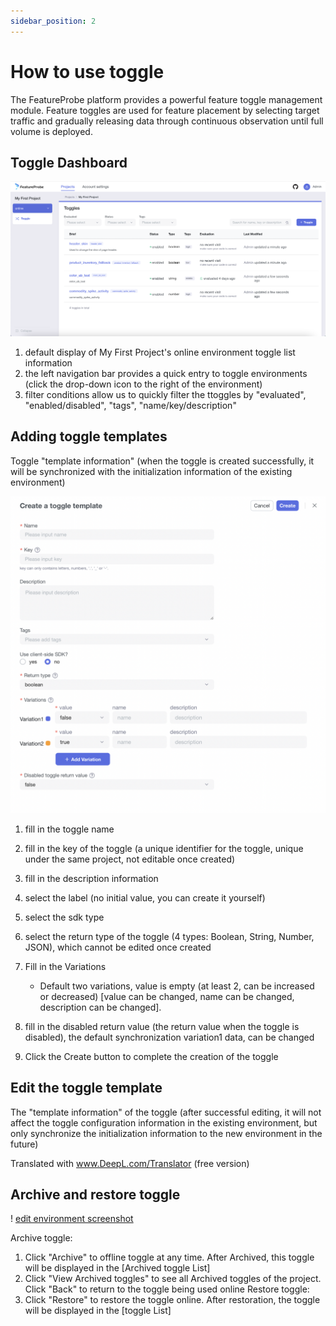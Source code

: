 ```yaml
---
sidebar_position: 2
---
```


# How to use toggle

The FeatureProbe platform provides a powerful feature toggle management module. Feature toggles are used for feature placement by selecting target traffic and gradually releasing data through continuous observation until full volume is deployed.
## Toggle Dashboard

![toggles screenshot](../../../pictures/toggles_en.png)

1. default display of My First Project's online environment toggle list information
2. the left navigation bar provides a quick entry to toggle environments (click the drop-down icon to the right of the environment)
3. filter conditions allow us to quickly filter the ttoggles by "evaluated", "enabled/disabled", "tags", "name/key/description"

## Adding toggle templates
Toggle "template information" (when the toggle is created successfully, it will be synchronized with the initialization information of the existing environment)

![create toggle screenshot](../../../pictures/create_toggle_en.png)

1. fill in the toggle name
2. fill in the key of the toggle (a unique identifier for the toggle, unique under the same project, not editable once created)
3. fill in the description information
4. select the label (no initial value, you can create it yourself)
5. select the sdk type
6. select the return type of the toggle (4 types: Boolean, String, Number, JSON), which cannot be edited once created
7. Fill in the Variations
    - Default two variations, value is empty (at least 2, can be increased or decreased) [value can be changed, name can be changed, description can be changed].

8. fill in the disabled return value (the return value when the toggle is disabled), the default synchronization variation1 data, can be changed
9. Click the Create button to complete the creation of the toggle

## Edit the toggle template
The "template information" of the toggle (after successful editing, it will not affect the toggle configuration information in the existing environment, but only synchronize the initialization information to the new environment in the future)

Translated with www.DeepL.com/Translator (free version)

## Archive and restore toggle

! [edit environment screenshot](../../../pictures/archived_toggle_en.png)

Archive toggle:
1. Click "Archive" to offline toggle at any time. After Archived, this toggle will be displayed in the [Archived toggle List]
2. Click "View Archived toggles" to see all Archived toggles of the project. Click "Back" to return to the toggle being used online
Restore toggle:
1. Click "Restore" to restore the toggle online. After restoration, the toggle will be displayed in the [toggle List]